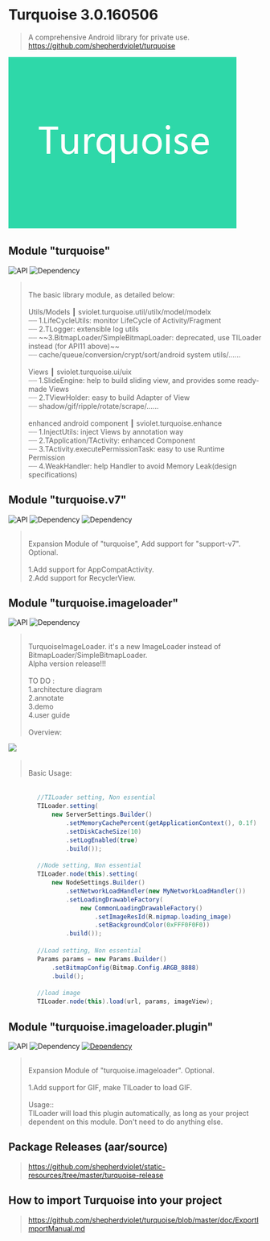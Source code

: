 # Turquoise 3.0.160506
> A comprehensive Android library for private use.<br/>
> https://github.com/shepherdviolet/turquoise <br/>

![](https://github.com/shepherdviolet/static-resources/blob/master/image/logo/turquoise.jpg)<br/>

## Module "turquoise"
![API](https://img.shields.io/badge/API-10%2B-6a5acd.svg?style=flat)
![Dependency](https://img.shields.io/badge/Maven%20Dependency-support--v4-dc143c.svg?style=flat)
> <br/>
> The basic library module, as detailed below:<br/>
> <br/>
> Utils/Models ┃ sviolet.turquoise.util/utilx/model/modelx <br/>
> ┈┈ 1.LifeCycleUtils: monitor LifeCycle of Activity/Fragment<br/>
> ┈┈ 2.TLogger: extensible log utils<br/>
> ┈┈ ~~3.BitmapLoader/SimpleBitmapLoader: deprecated, use TILoader instead (for API11 above)~~<br/>
> ┈┈ cache/queue/conversion/crypt/sort/android system utils/......<br/>
> <br/>
> Views ┃ sviolet.turquoise.ui/uix <br/>
> ┈┈ 1.SlideEngine: help to build sliding view, and provides some ready-made Views<br/>
> ┈┈ 2.TViewHolder: easy to build Adapter of View<br/>
> ┈┈ shadow/gif/ripple/rotate/scrape/......<br/>
> <br/>
> enhanced android component ┃ sviolet.turquoise.enhance <br/>
> ┈┈ 1.InjectUtils: inject Views by annotation way<br/>
> ┈┈ 2.TApplication/TActivity: enhanced Component<br/>
> ┈┈ 3.TActivity.executePermissionTask: easy to use Runtime Permission<br/>
> ┈┈ 4.WeakHandler: help Handler to avoid Memory Leak(design specifications)<br/>

## Module "turquoise.v7"
![API](https://img.shields.io/badge/API-10%2B-6a5acd.svg?style=flat)
![Dependency](https://img.shields.io/badge/Module%20Dependency-turquoise-2ed8a8.svg?style=flat)
![Dependency](https://img.shields.io/badge/Maven%20Dependency-support--v7-dc143c.svg?style=flat)
> <br/>
> Expansion Module of "turquoise", Add support for "support-v7". Optional.<br/>
> <br/>
> 1.Add support for AppCompatActivity.<br/>
> 2.Add support for RecyclerView.<br/>

## Module "turquoise.imageloader"
![API](https://img.shields.io/badge/API-11%2B-6a5acd.svg?style=flat)
![Dependency](https://img.shields.io/badge/Module%20Dependency-turquoise-2ed8a8.svg?style=flat)
> <br/>
> TurquoiseImageLoader. it's a new ImageLoader instead of BitmapLoader/SimpleBitmapLoader.<br/>
> Alpha version release!!!<br/>
> <br/>
> TO DO : <br/>
> 1.architecture diagram<br/>
> 2.annotate<br/>
> 3.demo<br/>
> 4.user guide<br/>
> <br/>
> Overview:<br/>
![](https://github.com/shepherdviolet/turquoise/blob/master/doc/turquoise-overview.png)<br/>
> <br/>
> Basic Usage:<br/>

```java

        //TILoader setting, Non essential
        TILoader.setting(
            new ServerSettings.Builder()
                .setMemoryCachePercent(getApplicationContext(), 0.1f)
                .setDiskCacheSize(10)
                .setLogEnabled(true)
                .build());

        //Node setting, Non essential
        TILoader.node(this).setting(
            new NodeSettings.Builder()
                .setNetworkLoadHandler(new MyNetworkLoadHandler())
                .setLoadingDrawableFactory(
                    new CommonLoadingDrawableFactory()
                        .setImageResId(R.mipmap.loading_image)
                        .setBackgroundColor(0xFFF0F0F0))
                .build());

        //Load setting, Non essential
        Params params = new Params.Builder()
            .setBitmapConfig(Bitmap.Config.ARGB_8888)
            .build();

        //load image
        TILoader.node(this).load(url, params, imageView);

```

## Module "turquoise.imageloader.plugin"
![API](https://img.shields.io/badge/API-11%2B-6a5acd.svg?style=flat)
![Dependency](https://img.shields.io/badge/Module%20Dependency-turquoise.imageloader-2ed8a8.svg?style=flat)
[![Dependency](https://img.shields.io/badge/Maven%20Dependency-android--gif--drawable-dc143c.svg?style=flat)](https://github.com/koral--/android-gif-drawable)
> <br/>
> Expansion Module of "turquoise.imageloader". Optional.<br/>
> <br/>
> 1.Add support for GIF, make TILoader to load GIF.<br/>
> <br/>
> Usage::<br/>
> TILoader will load this plugin automatically, as long as your project dependent on this module. Don't need to do anything else.<br/>

## Package Releases (aar/source)
> https://github.com/shepherdviolet/static-resources/tree/master/turquoise-release <br/>

## How to import Turquoise into your project
> https://github.com/shepherdviolet/turquoise/blob/master/doc/ExportImportManual.md <br/>